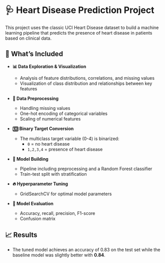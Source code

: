 # 🩺 Heart Disease Prediction Project

This project uses the classic UCI Heart Disease dataset to build a machine learning pipeline that predicts the presence of heart disease in patients based on clinical data.

## 🤔 What’s Included

- **📊 Data Exploration & Visualization**
    - Analysis of feature distributions, correlations, and missing values
    - Visualization of class distribution and relationships between key features

- **💾 Data Preprocessing**
    - Handling missing values
    - One-hot encoding of categorical variables
    - Scaling of numerical features

- **🔟 Binary Target Conversion**
    - The multiclass target variable (0-4) is binarized:
        - `0` = no heart disease
        - `1,2,3,4` = presence of heart disease

- **🤖 Model Building**
    - Pipeline including preprocessing and a Random Forest classifier
    - Train-test split with stratification

- **🔥 Hyperparameter Tuning**
    - GridSearchCV for optimal model parameters

- **🧪 Model Evaluation**
    - Accuracy, recall, precision, F1-score
    - Confusion matrix

## 📈 Results

- The tuned model achieves an accuracy of 0.83 on the test set while the baseline model was slightly better with **0.84**.
